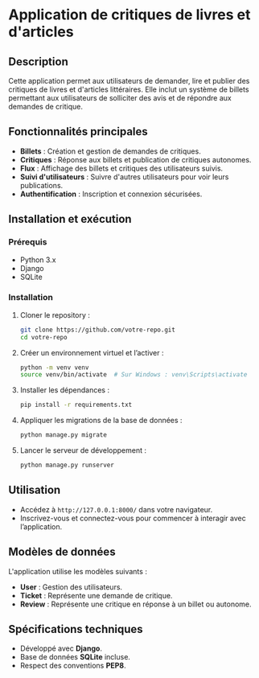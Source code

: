 # Application de critiques de livres et d'articles

## Description
Cette application permet aux utilisateurs de demander, lire et publier des critiques de livres et d'articles littéraires. Elle inclut un système de billets permettant aux utilisateurs de solliciter des avis et de répondre aux demandes de critique.

## Fonctionnalités principales
- **Billets** : Création et gestion de demandes de critiques.
- **Critiques** : Réponse aux billets et publication de critiques autonomes.
- **Flux** : Affichage des billets et critiques des utilisateurs suivis.
- **Suivi d'utilisateurs** : Suivre d'autres utilisateurs pour voir leurs publications.
- **Authentification** : Inscription et connexion sécurisées.

## Installation et exécution
### Prérequis
- Python 3.x
- Django
- SQLite

### Installation
1. Cloner le repository :
   ```sh
   git clone https://github.com/votre-repo.git
   cd votre-repo
   ```
2. Créer un environnement virtuel et l’activer :
   ```sh
   python -m venv venv
   source venv/bin/activate  # Sur Windows : venv\Scripts\activate
   ```
3. Installer les dépendances :
   ```sh
   pip install -r requirements.txt
   ```
4. Appliquer les migrations de la base de données :
   ```sh
   python manage.py migrate
   ```
5. Lancer le serveur de développement :
   ```sh
   python manage.py runserver
   ```

## Utilisation
- Accédez à `http://127.0.0.1:8000/` dans votre navigateur.
- Inscrivez-vous et connectez-vous pour commencer à interagir avec l’application.

## Modèles de données
L'application utilise les modèles suivants :
- **User** : Gestion des utilisateurs.
- **Ticket** : Représente une demande de critique.
- **Review** : Représente une critique en réponse à un billet ou autonome.

## Spécifications techniques
- Développé avec **Django**.
- Base de données **SQLite** incluse.
- Respect des conventions **PEP8**.


